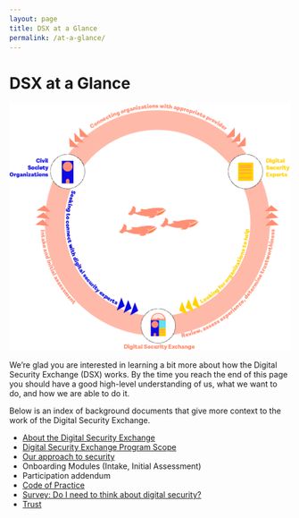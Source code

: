 ```yaml
---
layout: page
title: DSX at a Glance
permalink: /at-a-glance/
---
```


# DSX at a Glance

![at a glance](/assets/img/ataglance.png)

We’re glad you are interested in learning a bit more about how the Digital Security Exchange (DSX) works. By the time you reach the end of this page you should have a good high-level understanding of us, what we want to do, and how we are able to do it.

Below is an index of background documents that give more context to the work of the Digital Security Exchange.

- [About the Digital Security Exchange](/about)
- [Digital Security Exchange Program Scope](/partnerships)
- [Our approach to security](/security)
- Onboarding Modules (Intake, Initial Assessment)
- Participation addendum
- [Code of Practice](/code)
- [Survey: Do I need to think about digital security?](https://docs.google.com/forms/d/e/1FAIpQLSd3BV2e4Pd1nYXYSfqTeUOcuL6NzfKePJsxIApISizxpGaMag/viewform)
- [Trust](/trust)
